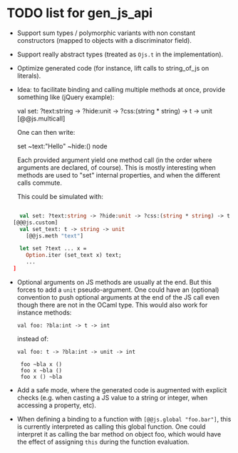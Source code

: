TODO list for gen_js_api
========================



- Support sum types / polymorphic variants with non constant constructors
  (mapped to objects with a discriminator field).


- Support really abstract types (treated as `Ojs.t` in the implementation).

- Optimize generated code (for instance, lift calls to string_of_js on
  literals).

- Idea: to facilitate binding and calling multiple methods at once,
  provide something like (jQuery example):

    val set: ?text:string -> ?hide:unit -> ?css:(string * string) -> t -> unit
     [@@js.multicall]


  One can then write:

     set
       ~text:"Hello"
       ~hide:()
       node

  Each provided argument yield one method call (in the order where
  arguments are declared, of course).  This is mostly interesting when
  methods are used to "set" internal properties, and when the different
  calls commute.

  This could be simulated with:

```ocaml

    val set: ?text:string -> ?hide:unit -> ?css:(string * string) -> t -> unit
  [@@@js.custom]
    val set_text: t -> string -> unit
      [@@js.meth "text"]

    let set ?text ... x =
      Option.iter (set_text x) text;
      ...
  ]
```


- Optional arguments on JS methods are usually at the end.  But this
  forces to add a `unit` pseudo-argument.  One could have an
  (optional) convention to push optional arguments at the end of the JS
  call even though there are not in the OCaml type.  This would also
  work for instance methods:

  ```caml
  val foo: ?bla:int -> t -> int
  ```

  instead of:

  ```caml
  val foo: t -> ?bla:int -> unit -> int

   foo ~bla x ()
   foo x ~bla ()
   foo x () ~bla
  ```
- Add a safe mode, where the generated code is augmented with explicit checks (e.g. when casting a JS value to a string or integer, when accessing a property, etc).

- When defining a binding to a function with `[@@js.global "foo.bar"]`, this is currently interpreted as calling this global function.  One could interpret it as calling the bar method on object foo, which would have the effect of assigning `this` during the function evaluation.
